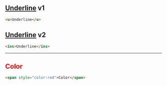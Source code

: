 ## <u>Underline</u> v1
```html
<u>Underline</u>
```

## <ins>Underline</ins> v2
```html
<ins>Underline</ins>
```

---
## <span style="color:red">Color</span> 
```html
<span style="color:red">Color</span>
```
